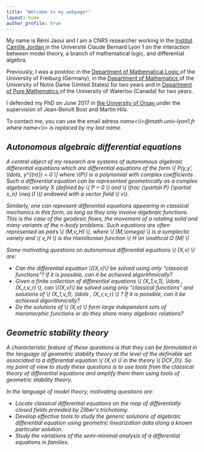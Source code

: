 ```yaml
---
title: "Welcome to my webpage!"
layout: home
author_profile: true
---
```



My name is Rémi Jaoui and I am a CNRS researcher working in the <a href="http://math.univ-lyon1.fr/?lang=fr"> Institut Camille Jordan </a> in the Université Claude Bernard Lyon 1 on the interaction between model theory, a branch of mathematical logic, and differential algebra. 

Previously, I was a postdoc in the <a href="https://logik.mathematik.uni-freiburg.de/index.html?l=en"> Department of Mathematical Logic </a> of the University of Freiburg (Germany), in the
 <a href="https://math.nd.edu"> Department of Mathematics </a> of the University of Notre Dame (United States) for two years and in  <a href="https://uwaterloo.ca/pure-mathematics/"> Department of  Pure Mathematics </a> of the University of Waterloo (Canada) for two years.  
 
I defended my PhD on June 2017 in <a href="https://www.imo.universite-paris-saclay.fr/en/"> the University of Orsay </a> under the supervision of Jean-Benoît Bost and Martin Hils. 

To contact me, you can use the email adress <i>name<\i>@math.univ-lyon1.fr where <i>name<\i> is replaced by my last name. 


## Autonomous algebraic differential equations

A central object of my research are systems of autonomous algebraic differential equations which are differential equations of the form \\[ P(y,y', \ldots, y^{(n)}) = 0 \\]
where \\(P\\) is a polynomial with complex coefficients . Such a differential equation can be represented geometrically as a complex algebraic variety X (defined by \\( P = 0 \\)  and \\( \frac {\partial P} {\partial x_n} \neq 0 \\)) endowed with a vector field \\( v\\).

Similarly, one can represent differential equations appearing in classical mechanics in this form, as long as they only involve algebraic functions. This is the case of the geodesic flows, the movement of a rotating solid and many variants of the n-body problems.  Such equations are often represented as pairs  \\( (M,v_H) \\), where \\( (M,\omega) \\) is a symplectic variety and \\( v_H \\) is the Hamiltonian function \\( H \in \mathcal O (M) \\) 


Some motivating questions on autonomous differential equations  \\( (X,v) \\) are:
  * Can  the differential equation \\((X,v)\\)  be solved using only "classical functions"? If it is possible, can it be achieved algorithmically?  
  * Given a finite collection of differential equations \\( (X_1,v_1), \ldots , (X_r,v_r) \\), can  \\((X,v)\\) be solved using only "classical functions" and solutions of \\( (X_1,v_1), \ldots , (X_r,v_r) \\) ? If it is possible, can it be achieved algorithmically?
   * Do the solutions of \\( (X,v) \\)  form large independent sets of  meromorphic functions or do they share many algebraic relations?  


## Geometric stability theory

A characteristic feature of these questions is that they can be formulated in the language of geometric stability theory at the level of the definable set  associated to a differential equation \\( (X,v) \\)   in the theory \\( DCF_0\\). So my point of view to study these questions is to use tools from the classical theory of differential equations and amplify them them using tools of geometric stability theory. 

In the language of model theory, motivating questions are:

  * Locate classical differential equations on the map of differentially closed fields provided by Zilber's trichotomy. 
  * Develop effective tools to study the generic solutions of algebraic differential equation using geometric linearization data along a known particular solution.
  * Study the variations of the semi-minimal analysis of a differential equations in families.
  

  
  
  
